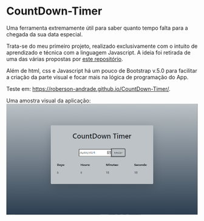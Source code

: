 # CountDown-Timer
Uma ferramenta extremamente útil para saber quanto tempo falta para a chegada da sua data especial.

Trata-se do meu primeiro projeto, realizado exclusivamente com o intuito de aprendizado e técnica com a linguagem Javascript. A ideia foi retirada de uma das várias propostas por <a href="https://github.com/florinpop17/app-ideas">este repositório<a/>.
  
Além de html, css e Javascript há um pouco de Bootstrap v.5.0 para facilitar a criação da parte visual e focar mais na lógica de programação do App.

Teste em: https://roberson-andrade.github.io/CountDown-Timer/.

Uma amostra visual da aplicação:
![alt text](https://github.com/Roberson-Andrade/CountDown-Timer/blob/main/Visual-do-app.PNG)
